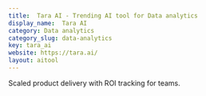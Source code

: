 ```yaml
---
title:  Tara AI - Trending AI tool for Data analytics
display_name:  Tara AI
category: Data analytics
category_slug: data-analytics
key: tara_ai
website: https://tara.ai/
layout: aitool
---
```


Scaled product delivery with ROI tracking for teams.

